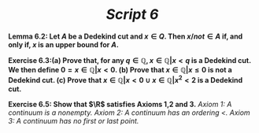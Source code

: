 ***<h1 style="text-align: center;">Script 6</h1>***

**Lemma 6.2: Let $A$ be a Dedekind cut and $x ∈ Q$. Then $x /not ∈ A$ if, and only if, $x$ is an upper bound for $A$.**

**Exercise 6.3:(a) Prove that, for any $q ∈ \mathbb{Q}, {x ∈ \mathbb{Q} | x < q}$ is a Dedekind cut. We then define $0 = {x ∈ \mathbb{Q} | x < 0}$. (b) Prove that ${x ∈ \mathbb{Q} | x ≤ 0}$ is not a Dedekind cut. (c) Prove that ${x ∈ \mathbb{Q} | x < 0} ∪ {x ∈ \mathbb{Q} | x^2 < 2}$ is a Dedekind cut.**

**Exercise 6.5: Show that $\R$ satisfies Axioms 1,2 and 3.**
*Axiom 1: A continuum is a nonempty.*
*Axiom 2: A continuum has an ordering $<$.*
*Axiom 3: A continuum has no first or last point.*
